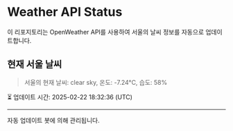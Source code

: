 
# Weather API Status

이 리포지토리는 OpenWeather API를 사용하여 서울의 날씨 정보를 자동으로 업데이트합니다.

## 현재 서울 날씨
> 서울의 현재 날씨: clear sky, 온도: -7.24°C, 습도: 58%

⏳ 업데이트 시간: 2025-02-22 18:32:36 (UTC)

---
자동 업데이트 봇에 의해 관리됩니다.
